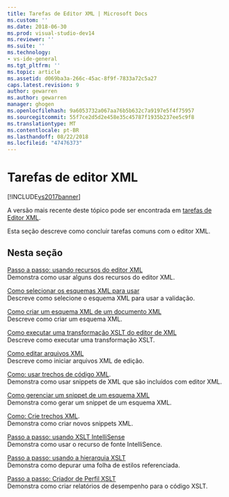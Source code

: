 ```yaml
---
title: Tarefas de Editor XML | Microsoft Docs
ms.custom: ''
ms.date: 2018-06-30
ms.prod: visual-studio-dev14
ms.reviewer: ''
ms.suite: ''
ms.technology:
- vs-ide-general
ms.tgt_pltfrm: ''
ms.topic: article
ms.assetid: d069ba3a-266c-45ac-8f9f-7833a72c5a27
caps.latest.revision: 9
author: gewarren
ms.author: gewarren
manager: ghogen
ms.openlocfilehash: 9a6053732a067aa76b5b632c7a9197e5f4f75957
ms.sourcegitcommit: 55f7ce2d5d2e458e35c45787f1935b237ee5c9f8
ms.translationtype: MT
ms.contentlocale: pt-BR
ms.lasthandoff: 08/22/2018
ms.locfileid: "47476373"
---
```

# <a name="xml-editor-tasks"></a>Tarefas de editor XML
[!INCLUDE[vs2017banner](../includes/vs2017banner.md)]

A versão mais recente deste tópico pode ser encontrada em [tarefas de Editor XML](https://docs.microsoft.com/visualstudio/xml-tools/xml-editor-tasks).  
  
  
Esta seção descreve como concluir tarefas comuns com o editor XML.  
  
## <a name="in-this-section"></a>Nesta seção  
 [Passo a passo: usando recursos do editor XML](../xml-tools/walkthrough-using-xml-editor-features.md)  
 Demonstra como usar alguns dos recursos do editor XML.  
  
 [Como selecionar os esquemas XML para usar](../xml-tools/how-to-select-the-xml-schemas-to-use.md)  
 Descreve como selecione o esquema XML para usar a validação.  
  
 [Como criar um esquema XML de um documento XML](../xml-tools/how-to-create-an-xml-schema-from-an-xml-document.md)  
 Descreve como criar um esquema XML.  
  
 [Como executar uma transformação XSLT do editor de XML](../xml-tools/how-to-execute-an-xslt-transformation-from-the-xml-editor.md)  
 Descreve como executar uma transformação XSLT.  
  
 [Como editar arquivos XML](../xml-tools/how-to-edit-xml-files.md)  
 Descreve como iniciar arquivos XML de edição.  
  
 [Como: usar trechos de código XML](../xml-tools/how-to-use-xml-snippets.md).  
 Demonstra como usar snippets de XML que são incluídos com editor XML.  
  
 [Como gerenciar um snippet de um esquema XML](../xml-tools/how-to-generate-an-xml-snippet-from-an-xml-schema.md)  
 Demonstra como gerar um snippet de um esquema XML.  
  
 [Como: Crie trechos XML](../xml-tools/how-to-create-xml-snippets.md).  
 Demonstra como criar novos snippets XML.  
  
 [Passo a passo: usando XSLT IntelliSense](../xml-tools/walkthrough-using-xslt-intellisense.md)  
 Demonstra como usar o recurso de fonte IntelliSence.  
  
 [Passo a passo: usando a hierarquia XSLT](../xml-tools/walkthrough-using-xslt-hierarchy.md)  
 Demonstra como depurar uma folha de estilos referenciada.  
  
 [Passo a passo: Criador de Perfil XSLT](../xml-tools/walkthrough-xslt-profiler.md)  
 Demonstra como criar relatórios de desempenho para o código XSLT.




